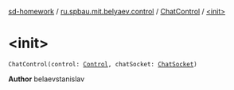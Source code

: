 [sd-homework](../../index.md) / [ru.spbau.mit.belyaev.control](../index.md) / [ChatControl](index.md) / [&lt;init&gt;](.)

# &lt;init&gt;

`ChatControl(control: `[`Control`](../-control/index.md)`, chatSocket: `[`ChatSocket`](../../ru.spbau.mit.belyaev.model/-chat-socket/index.md)`)`

**Author**
belaevstanislav

